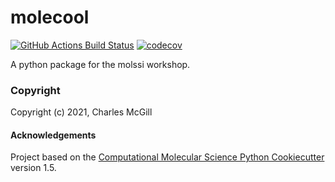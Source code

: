 molecool
==============================
[//]: # (Badges)
[![GitHub Actions Build Status](https://github.com/REPLACE_WITH_OWNER_ACCOUNT/molecool/workflows/CI/badge.svg)](https://github.com/REPLACE_WITH_OWNER_ACCOUNT/molecool/actions?query=workflow%3ACI)
[![codecov](https://codecov.io/gh/REPLACE_WITH_OWNER_ACCOUNT/molecool/branch/master/graph/badge.svg)](https://codecov.io/gh/REPLACE_WITH_OWNER_ACCOUNT/molecool/branch/master)


A python package for the molssi workshop.

### Copyright

Copyright (c) 2021, Charles McGill


#### Acknowledgements
 
Project based on the 
[Computational Molecular Science Python Cookiecutter](https://github.com/molssi/cookiecutter-cms) version 1.5.
